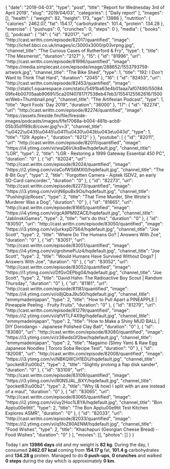 {
    "date": "2019-04-03",
    "type": "post",
    "title": "Report for Wednesday 3rd of April 2019",
    "slug": "2019\/04\/03",
    "categories": [
        "Daily report"
    ],
    "images": [],
    "health": {
        "weight": 82,
        "height": 173,
        "age": 13986
    },
    "nutrition": {
        "calories": 2462.07,
        "fat": 154.17,
        "carbohydrates": 101.4,
        "protein": 134.28
    },
    "exercise": {
        "pushups": 0,
        "crunches": 0,
        "steps": 0
    },
    "media": {
        "books": [],
        "podcast": {
            "14": {
                "id": "82017",
                "url": "http:\/\/cast.writtn.com\/episode\/82017\/quantified",
                "image": "http:\/\/ichef.bbci.co.uk\/images\/ic\/3000x3000\/p03vrpng.jpg",
                "channel_title": "The Curious Cases of Rutherford & Fry",
                "type": 1,
                "title": "The Mesmerist",
                "duration": "2127"
            },
            "15": {
                "id": "81996",
                "url": "http:\/\/cast.writtn.com\/episode\/81996\/quantified",
                "image": "https:\/\/media.simplecast.com\/episode\/image\/288652\/1553793759-artwork.jpg",
                "channel_title": "The Bike Shed",
                "type": 1,
                "title": "192: I Don't Want to Think That Hard",
                "duration": "2045"
            },
            "16": {
                "id": "82453",
                "url": "http:\/\/cast.writtn.com\/episode\/82453\/quantified",
                "image": "http:\/\/static1.squarespace.com\/static\/5491ba63e4b01aaa7af07490\/5508409fe4b00705aab90691\/5ca20f407817f7538eb47eb3\/1554125562616\/1500w\/Web+Thumbnail.png",
                "channel_title": "The Artifexian Podcast",
                "type": 1,
                "title": "April Fools' Day 2019",
                "duration": "36000"
            },
            "17": {
                "id": "82274",
                "url": "http:\/\/cast.writtn.com\/episode\/82274\/quantified",
                "image": "https:\/\/assets.fireside.fm\/file\/fireside-images\/podcasts\/images\/f\/fe17068a-b004-481b-acb8-05b35d1f89c8\/cover.jpg?v=3",
                "channel_title": "\u0422\u0435\u0445\u0411\u0430\u043b\u043e\u043d",
                "type": 1,
                "title": "129: Apple+",
                "duration": "6212"
            }
        },
        "youtube": [
            {
                "id": "82011",
                "url": "http:\/\/cast.writtn.com\/episode\/82011\/quantified",
                "image": "https:\/\/i4.ytimg.com\/vi\/waQ6IrUksBw\/hqdefault.jpg",
                "channel_title": "LGR",
                "type": 2,
                "title": "LGR - Restoring a 1999 Gateway Essential 450 PC",
                "duration": "0"
            },
            {
                "id": "82024",
                "url": "http:\/\/cast.writtn.com\/episode\/82024\/quantified",
                "image": "https:\/\/i2.ytimg.com\/vi\/aCofWS6MXl0\/hqdefault.jpg",
                "channel_title": "The 8-Bit Guy",
                "type": 2,
                "title": "Forgotten Camera - Aiptek ISDV2, an early SD-Card camcorder.",
                "duration": "0"
            },
            {
                "id": "82273",
                "url": "http:\/\/cast.writtn.com\/episode\/82273\/quantified",
                "image": "https:\/\/i3.ytimg.com\/vi\/rjN6puBx9Os\/hqdefault.jpg",
                "channel_title": "PushingUpRoses",
                "type": 2,
                "title": "That Time Murder, She Wrote's Murderer Was a Dog",
                "duration": "0"
            },
            {
                "id": "81665",
                "url": "http:\/\/cast.writtn.com\/episode\/81665\/quantified",
                "image": "https:\/\/i4.ytimg.com\/vi\/gcA9PM9ZACE\/hqdefault.jpg",
                "channel_title": "JablinskiGames",
                "type": 2,
                "title": "let's do this",
                "duration": "0"
            },
            {
                "id": "83050",
                "url": "http:\/\/cast.writtn.com\/episode\/83050\/quantified",
                "image": "https:\/\/i3.ytimg.com\/vi\/jurkxpD7564\/hqdefault.jpg",
                "channel_title": "Joe Scott",
                "type": 2,
                "title": "Where Do The Humans Go? | Answers With Zoe",
                "duration": "0"
            },
            {
                "id": "83051",
                "url": "http:\/\/cast.writtn.com\/episode\/83051\/quantified",
                "image": "https:\/\/i4.ytimg.com\/vi\/grohmePiJz4\/hqdefault.jpg",
                "channel_title": "Joe Scott",
                "type": 2,
                "title": "Would Humans Have Survived Without Dogs? | Answers With Joe",
                "duration": "0"
            },
            {
                "id": "83052",
                "url": "http:\/\/cast.writtn.com\/episode\/83052\/quantified",
                "image": "https:\/\/i1.ytimg.com\/vi\/DfGvOEPbg04\/hqdefault.jpg",
                "channel_title": "Joe Scott",
                "type": 2,
                "title": "David Hahn: The Radioactive Boy Scout | Random Thursday",
                "duration": "0"
            },
            {
                "id": "81181",
                "url": "http:\/\/cast.writtn.com\/episode\/81181\/quantified",
                "image": "https:\/\/i4.ytimg.com\/vi\/o8jQbaJ9u50\/hqdefault.jpg",
                "channel_title": "emmymadeinjapan",
                "type": 2,
                "title": "How to Pull Apart a PINEAPPLE | Pineapple Peeling - Fruity Fruits",
                "duration": "0"
            },
            {
                "id": "81279",
                "url": "http:\/\/cast.writtn.com\/episode\/81279\/quantified",
                "image": "https:\/\/i2.ytimg.com\/vi\/qfVfTLF4X9g\/hqdefault.jpg",
                "channel_title": "emmymadeinjapan",
                "type": 2,
                "title": "How to Make a Shiny MUD BALL | DIY Dorodango - Japanese Polished Clay Ball",
                "duration": "0"
            },
            {
                "id": "83080",
                "url": "http:\/\/cast.writtn.com\/episode\/83080\/quantified",
                "image": "https:\/\/i3.ytimg.com\/vi\/z38wdsGf2bw\/hqdefault.jpg",
                "channel_title": "emmymadeinjapan",
                "type": 2,
                "title": "Nagaimo (Slimy Yam) & Raw Egg Japanese Noodles | Tororo Soba Recipe Test",
                "duration": "0"
            },
            {
                "id": "82008",
                "url": "http:\/\/cast.writtn.com\/episode\/82008\/quantified",
                "image": "https:\/\/i3.ytimg.com\/vi\/NBKQWCH1EDU\/hqdefault.jpg",
                "channel_title": "pocket83\u00b2",
                "type": 2,
                "title": "Slightly prolong a flap disk sander",
                "duration": "0"
            },
            {
                "id": "83109",
                "url": "http:\/\/cast.writtn.com\/episode\/83109\/quantified",
                "image": "https:\/\/i3.ytimg.com\/vi\/R0N5JAL_BXY\/hqdefault.jpg",
                "channel_title": "pocket83\u00b2",
                "type": 2,
                "title": "Why (& how) I split with an axe instead of a maul",
                "duration": "0"
            },
            {
                "id": "83065",
                "url": "http:\/\/cast.writtn.com\/episode\/83065\/quantified",
                "image": "https:\/\/i2.ytimg.com\/vi\/uy2Hoc1LBYA\/hqdefault.jpg",
                "channel_title": "Bon App\u00e9tit",
                "type": 2,
                "title": "The Bon App\u00e9tit Test Kitchen Explores ASMR",
                "duration": "0"
            },
            {
                "id": "82033",
                "url": "http:\/\/cast.writtn.com\/episode\/82033\/quantified",
                "image": "https:\/\/i2.ytimg.com\/vi\/q5foZ80AENM\/hqdefault.jpg",
                "channel_title": "Food Wishes",
                "type": 2,
                "title": "Khachapuri (Georgian Cheese Bread) - Food Wishes",
                "duration": "0"
            }
        ],
        "movies": [],
        "photos": []
    }
}

Today I am <strong>13986 days</strong> old and my weight is <strong>82 kg</strong>. During the day, I consumed <strong>2462.07 kcal</strong> coming from <strong>154.17 g</strong> fat, <strong>101.4 g</strong> carbohydrates and <strong>134.28 g</strong> protein. Managed to do <strong>0 push-ups</strong>, <strong>0 crunches</strong> and walked <strong>0 steps</strong> during the day which is approximately <strong>0 km</strong>.